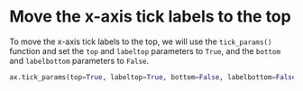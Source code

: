 # Move the x-axis tick labels to the top

To move the x-axis tick labels to the top, we will use the `tick_params()` function and set the `top` and `labeltop` parameters to `True`, and the `bottom` and `labelbottom` parameters to `False`.

```python
ax.tick_params(top=True, labeltop=True, bottom=False, labelbottom=False)
```
